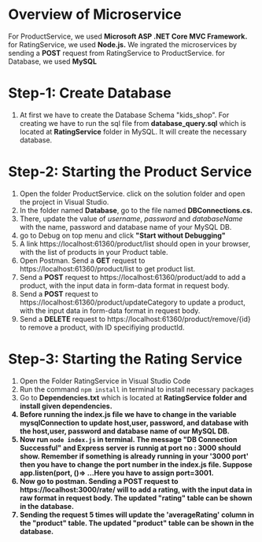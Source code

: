 # Overview of Microservice
For ProductService, we used <strong>Microsoft ASP .NET Core MVC Framework.</strong> for RatingService, we used <strong>Node.js.</strong> We ingrated the microservices by sending a <strong>POST</strong> request from RatingService to ProductService. for Database, we used <strong>MySQL</strong>

# Step-1: Create Database 
1. At first we have to create the Database Schema "kids_shop". For creating we have to run the sql file from <strong>database_query.sql</strong> which is located at <strong>RatingService</strong> folder in MySQL. It will create the necessary database.

# Step-2: Starting the Product Service
1. Open the folder ProductService. click on the solution folder and open the project in Visual Studio.
2. In the folder named <strong>Database</strong>, go to the file named <strong>DBConnections.cs.</strong>
3. There, update the value of <i>username</i>, <i>password</i> and <i>databaseName</i> with the name, password and database name of your MySQL DB.
4. go to Debug on top menu and click <b>"Start without Debugging"</b>
5. A link https://localhost:61360/product/list should open in your browser, with the list of products in your Product table.
6. Open Postman. Send a <strong>GET</strong> request to https://localhost:61360/product/list to get product list.
7. Send a <strong>POST</strong> request to https://localhost:61360/product/add to add a product, with the input data in form-data format in request body.
8. Send a <strong>POST</strong> request to https://localhost:61360/product/updateCategory to update a product, with the input data in form-data format in request body.
9. Send a <strong>DELETE</strong> request to https://localhost:61360/product/remove/{id} to remove a product, with ID specifiying productId.

# Step-3: Starting the Rating Service
1. Open the Folder RatingService in Visual Studio Code
2. Run the command `npm install` in terminal to install necessary packages
3. Go to <strong>Dependencies.txt</strong> which is located at <strong>RatingService</strongService> folder and install given dependencies.
4. Before running the index.js file we have to change in the variable <strong>mysqlConnection</strong> to update host,user, password, and database with the host,user, password and database name of our MySQL DB.
5. Now run `node index.js` in terminal. The message <strong>"DB Connection Successful"</strong> and <strong>Express server is runnig at port no : 3000</strong> should show. Remember if something is already running in your '3000 port' then you have to change the port number in the index.js file. Suppose app.listen(port, ()=>  ...Here you have to assign port=3001.
6. Now go to postman. Sending a <strong>POST</strong> request to https://localhost:3000/rate/ will to add a rating, with the input data in raw format in request body. The updated "rating" table can be shown in the database.
7. Sending the request <strong>5 times</strong> will update the 'averageRating' column in the "product" table. The updated "product" table can be shown in the database.
